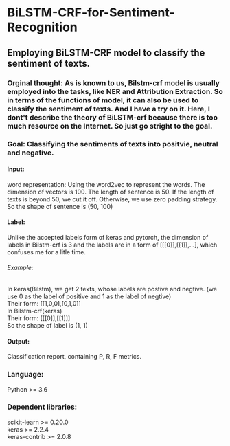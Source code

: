 # BiLSTM-CRF-for-Sentiment-Recognition
## Employing BiLSTM-CRF model to classify the sentiment of texts. 
### Orginal thought: As is known to us, Bilstm-crf model is usually employed into the tasks, like NER and Attribution Extraction. So in terms of the functions of model, it can also be used to classify the sentiment of texts. And I have a try on it. Here, I dont't describe the theory of BiLSTM-crf because there is too much resource on the Internet. So just go stright to the goal.

### Goal: Classifying the sentiments of texts into positvie, neutral and negative.

#### Input:
word representation: Using the word2vec to represent the words. The dimension of vectors is 100. The length of sentence is 50. If the length of texts is beyond 50, we cut it off. Otherwise, we use zero padding strategy.
So the shape of sentence is (50, 100) <br>

#### Label:
Unlike the accepted labels form of keras and pytorch, the dimension of labels in Bilstm-crf is 3 and the labels are in a form of [[[0]],[[1]],...], which confuses me for a litle time. 
###### Example:
In keras(Bilstm), we get 2 texts, whose labels are postive and negtive. (we use 0 as the label of positive and 1 as the label of negtive) <br>
Their form: [[1,0,0],[0,1,0]] <br>
In Bilstm-crf(keras) <br>
Their form: [[[0]],[[1]]] <br>
So the shape of label is (1, 1) <br>

#### Output:
Classification report, containing P, R, F metrics.<br>

### Language:
Python >= 3.6 <br>

### Dependent libraries:
scikit-learn >= 0.20.0 <br>
keras >= 2.2.4 <br>
keras-contrib >= 2.0.8 <br>
